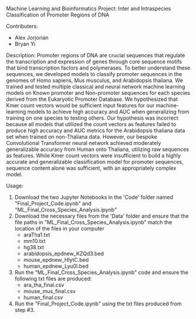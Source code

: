 Machine Learning and Bioinformatics Project: Inter and Intraspecies Classification of Promoter Regions of DNA

Contributers: 
- Alex Jorjorian
- Bryan Yi

Description: 
Promoter regions of DNA are crucial sequences that regulate the transcription and expression of genes through core sequence motifs that bind transcription factors and 
polymerases. To better understand these sequences, we developed models to classify promoter sequences in the genomes of Homo sapiens, Mus musculus, and Arabidopsis thaliana. We trained and 
tested multiple classical and neural network machine learning models on Known promoter and Non-promoter sequences for each species derived from the Eukaryotic Promoter Database. We 
hypothesized that Kmer count vectors would be sufficient input features for our machine-learning models to achieve high accuracy and AUC when generalizing from training on one species to
testing others. Our hypothesis was incorrect because all models that utilized the count vectors as features failed to produce high accuracy and AUC metrics for the Arabidopsis thaliana
data set when trained on non-Thaliana data. However, our bespoke Convolutional Transformer neural network achieved moderately generalizable accuracy from Human onto Thaliana, utilizing raw 
sequences as features. While Kmer count vectors were insufficient to build a highly accurate and generalizable classification model for promoter sequences, sequence content alone was 
sufficient, with an appropriately complex model. 

Usage:
1. Download the two Jupyter Notebooks in the 'Code' folder named "Final_Project_Code.ipynb" and "ML_Final_Cross_Species_Analysis.ipynb"
2. Download the necessary files from the 'Data' folder and ensure that the file paths in "ML_Final_Cross_Species_Analysis.ipynb" match the location of the files in your computer
   - araTha1.txt
   - mm10.txt
   - hg38.txt
   - arabidopsis_epdnew_KZQd3.bed
   - mouse_epdnew_HlytC.bed
   - human_epdnew_Lyu0l.bed
3. Run the "ML_Final_Cross_Species_Analysis.ipynb" code and ensure the following txt files are produced:
   - ara_tha_final.csv
   - mouse_mus_final.csv
   - human_final.csv
4. Run the "Final_Project_Code.ipynb" using the txt files produced from step #3. 
